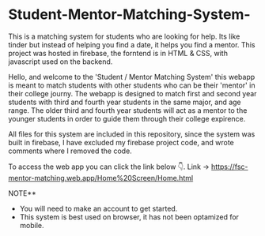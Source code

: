 # Student-Mentor-Matching-System-
This is a matching system for students who are looking for help. Its like tinder but instead of helping you find a date, it helps you find a mentor.
This project was hosted in firebase, the forntend is in HTML & CSS, with javascript used on the backend.

Hello, and welcome to the 'Student / Mentor Matching System' this webapp is meant to match students with other students who can be their 'mentor' in their college journy. 
The webapp is designed to match first and second year students with third and fourth year students in the same major, and age range.
The older third and fourth year students will act as a mentor to the younger students in order to guide them through their college expirence.  

All files for this system are included in this repository, since the system was built in firebase, 
I have excluded my firebase project code, and wrote comments where I removed the code.

To access the web app you can click the link below 👇.
  Link -> https://fsc-mentor-matching.web.app/Home%20Screen/Home.html
  
NOTE**
 - You will need to make an account to get started.
 - This system is best used on browser, it has not been optamized for mobile.
